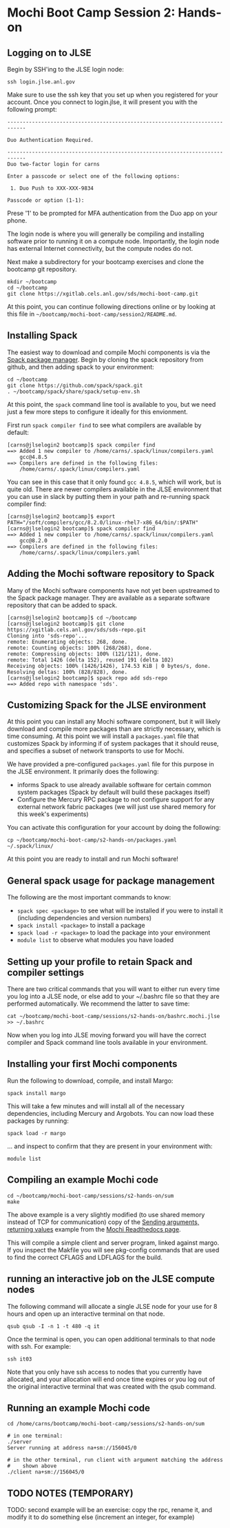 # Mochi Boot Camp Session 2: Hands-on

## Logging on to JLSE

Begin by SSH'ing to the JLSE login node:

```ssh login.jlse.anl.gov```

Make sure to use the ssh key that you set up when you registered for your
account.  Once you connect to login.jlse, it will present you with the
following prompt:

```
----------------------------------------------------------------------------

Duo Authentication Required.

----------------------------------------------------------------------------
Duo two-factor login for carns

Enter a passcode or select one of the following options:

 1. Duo Push to XXX-XXX-9834

Passcode or option (1-1):
```

Prese '1' to be prompted for MFA authentication from the Duo app on your
phone.

The login node is where you will generally be compiling and installing
software prior to running it on a compute node.  Importantly, the login node
has external Internet connectivity, but the compute nodes do not.

Next make a subdirectory for your bootcamp exercises and clone the bootcamp
git repository.

```
mkdir ~/bootcamp
cd ~/bootcamp
git clone https://xgitlab.cels.anl.gov/sds/mochi-boot-camp.git
```

At this point, you can continue following directions online or by looking at
this file in `~/bootcamp/mochi-boot-camp/session2/README.md`.

## Installing Spack

The easiest way to download and compile Mochi components is via the [Spack
package manager](https://spack.io/).  Begin by cloning the spack repository
from github, and then adding spack to your environment:

```
cd ~/bootcamp
git clone https://github.com/spack/spack.git
. ~/bootcamp/spack/share/spack/setup-env.sh
```

At this point, the `spack` command line tool is available to you, but we
need just a few more steps to configure it ideally for this envionment.

First run `spack compiler find` to see what compilers are available by
default:

```
[carns@jlselogin2 bootcamp]$ spack compiler find
==> Added 1 new compiler to /home/carns/.spack/linux/compilers.yaml
    gcc@4.8.5
==> Compilers are defined in the following files:
    /home/carns/.spack/linux/compilers.yaml
```

You can see in this case that it only found `gcc 4.8.5`, which will work,
but is quite old.  There are newer compilers available in the JLSE
environment that you can use in slack by putting them in your path and
re-running spack compiler find:

```
[carns@jlselogin2 bootcamp]$ export PATH="/soft/compilers/gcc/8.2.0/linux-rhel7-x86_64/bin/:$PATH"
[carns@jlselogin2 bootcamp]$ spack compiler find
==> Added 1 new compiler to /home/carns/.spack/linux/compilers.yaml
    gcc@8.2.0
==> Compilers are defined in the following files:
    /home/carns/.spack/linux/compilers.yaml
```

## Adding the Mochi software repository to Spack

Many of the Mochi software components have not yet been upstreamed to the
Spack package manager.  They are available as a separate software repository
that can be added to spack.

```
[carns@jlselogin2 bootcamp]$ cd ~/bootcamp
[carns@jlselogin2 bootcamp]$ git clone https://xgitlab.cels.anl.gov/sds/sds-repo.git
Cloning into 'sds-repo'...
remote: Enumerating objects: 268, done.
remote: Counting objects: 100% (268/268), done.
remote: Compressing objects: 100% (121/121), done.
remote: Total 1426 (delta 152), reused 191 (delta 102)
Receiving objects: 100% (1426/1426), 174.53 KiB | 0 bytes/s, done.
Resolving deltas: 100% (828/828), done.
[carns@jlselogin2 bootcamp]$ spack repo add sds-repo
==> Added repo with namespace 'sds'.
```

## Customizing Spack for the JLSE environment

At this point you can install any Mochi software component, but it will
likely download and compile more packages than are strictly necessary, which
is time consuming.  At this point we will install a `packages.yaml` file
that customizes Spack by informing if of system packages that it should
reuse, and specifies a subset of network transports to use for Mochi.

We have provided a pre-configured `packages.yaml` file for this purpose in
the JLSE environment.  It primarily does the following:

* informs Spack to use already available software for certain common system
  packages (Spack by default will build these packages itself)
* Configure the Mercury RPC package to not configure support for any
  external network fabric packages (we will just use shared memory for this
  week's experiments)

You can activate this configuration for your account by doing the following:

```
cp ~/bootcamp/mochi-boot-camp/s2-hands-on/packages.yaml ~/.spack/linux/
```

At this point you are ready to install and run Mochi software!

## General spack usage for package management

The following are the most important commands to know:

* `spack spec <package>` to see what will be installed if you were to
  install it (including dependencies and version numbers)
* `spack install <package>` to install a package
* `spack load -r <package>` to load the package into your environment
* `module list` to observe what modules you have loaded

## Setting up your profile to retain Spack and compiler settings

There are two critical commands that you will want to either run every time
you log into a JLSE node, or else add to your ~/.bashrc file so that they
are performed automatically.  We recommend the latter to save time:

```
cat ~/bootcamp/mochi-boot-camp/sessions/s2-hands-on/bashrc.mochi.jlse >> ~/.bashrc
```

Now when you log into JLSE moving forward you will have the correct compiler
and Spack command line tools available in your environment.

## Installing your first Mochi components

Run the following to download, compile, and install Margo:

```
spack install margo
```

This will take a few minutes and will install all of the necessary
dependencies, including Mercury and Argobots.  You can now load these
packages by running:

```
spack load -r margo
```

... and inspect to confirm that they are present in your environment with:

```
module list
```

## Compiling an example Mochi code

```
cd ~/bootcamp/mochi-boot-camp/sessions/s2-hands-on/sum
make
```

The above example is a very slightly modified (to use shared memory instead
of TCP for communication) copy of the [Sending arguments, returning
values](https://mochi.readthedocs.io/en/latest/margo/03_sum.html#) example
from the [Mochi Readthedocs
page](https://mochi.readthedocs.io/en/latest/index.html).

This will compile a simple client and server program, linked
against margo.  If you inspect the Makfile you will see pkg-config commands
that are used to find the correct CFLAGS and LDFLAGS for the build.

## running an interactive job on the JLSE compute nodes

The following command will allocate a single JLSE node for your use for 8
hours and open up an interactive terminal on that node.

```
qsub qsub -I -n 1 -t 480 -q it
```

Once the terminal is open, you can open additional terminals to that node
with ssh.  For example:

```
ssh it03
```

Note that you only have ssh access to nodes that you currently have
allocated, and your allocation will end once time expires or you log out of
the original interactive terminal that was created with the qsub command.

## Running an example Mochi code

```
cd /home/carns/bootcamp/mochi-boot-camp/sessions/s2-hands-on/sum

# in one terminal:
./server
Server running at address na+sm://156045/0

# in the other terminal, run client with argument matching the address
#    shown above
./client na+sm://156045/0
```

## TODO NOTES (TEMPORARY)

TODO: second example will be an exercise: copy the rpc, rename it, and
  modify it to do something else (increment an integer, for example)
